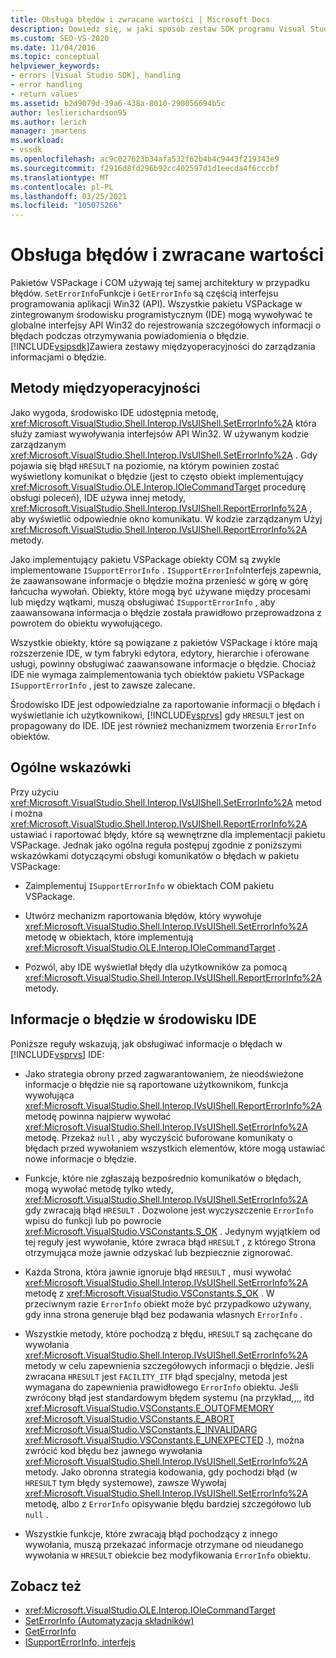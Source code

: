 ```yaml
---
title: Obsługa błędów i zwracane wartości | Microsoft Docs
description: Dowiedz się, w jaki sposób zestaw SDK programu Visual Studio zawiera zestawy międzyoperacyjne do rejestrowania szczegółowych informacji o błędach podczas uzyskiwania powiadomienia o błędzie.
ms.custom: SEO-VS-2020
ms.date: 11/04/2016
ms.topic: conceptual
helpviewer_keywords:
- errors [Visual Studio SDK], handling
- error handling
- return values
ms.assetid: b2d9079d-39a6-438a-8010-290056694b5c
author: leslierichardson95
ms.author: lerich
manager: jmartens
ms.workload:
- vssdk
ms.openlocfilehash: ac9c027623b34afa532f62b4b4c9443f219343e9
ms.sourcegitcommit: f2916d8fd296b92cc402597d1d1eecda4f6cccbf
ms.translationtype: MT
ms.contentlocale: pl-PL
ms.lasthandoff: 03/25/2021
ms.locfileid: "105075266"
---
```

# <a name="error-handling-and-return-values"></a>Obsługa błędów i zwracane wartości
Pakietów VSPackage i COM używają tej samej architektury w przypadku błędów. `SetErrorInfo`Funkcje i `GetErrorInfo` są częścią interfejsu programowania aplikacji Win32 (API). Wszystkie pakietu VSPackage w zintegrowanym środowisku programistycznym (IDE) mogą wywoływać te globalne interfejsy API Win32 do rejestrowania szczegółowych informacji o błędach podczas otrzymywania powiadomienia o błędzie. [!INCLUDE[vsipsdk](../extensibility/includes/vsipsdk_md.md)]Zawiera zestawy międzyoperacyjności do zarządzania informacjami o błędzie.

## <a name="interop-methods"></a>Metody międzyoperacyjności
 Jako wygoda, środowisko IDE udostępnia metodę, <xref:Microsoft.VisualStudio.Shell.Interop.IVsUIShell.SetErrorInfo%2A> która służy zamiast wywoływania interfejsów API Win32. W używanym kodzie zarządzanym <xref:Microsoft.VisualStudio.Shell.Interop.IVsUIShell.SetErrorInfo%2A> . Gdy pojawia się błąd `HRESULT` na poziomie, na którym powinien zostać wyświetlony komunikat o błędzie (jest to często obiekt implementujący <xref:Microsoft.VisualStudio.OLE.Interop.IOleCommandTarget> procedurę obsługi poleceń), IDE używa innej metody, <xref:Microsoft.VisualStudio.Shell.Interop.IVsUIShell.ReportErrorInfo%2A> , aby wyświetlić odpowiednie okno komunikatu. W kodzie zarządzanym Użyj <xref:Microsoft.VisualStudio.Shell.Interop.IVsUIShell.ReportErrorInfo%2A> metody.

 Jako implementujący pakietu VSPackage obiekty COM są zwykle implementowane `ISupportErrorInfo` . `ISupportErrorInfo`Interfejs zapewnia, że zaawansowane informacje o błędzie można przenieść w górę w górę łańcucha wywołań. Obiekty, które mogą być używane między procesami lub między wątkami, muszą obsługiwać `ISupportErrorInfo` , aby zaawansowana informacja o błędzie została prawidłowo przeprowadzona z powrotem do obiektu wywołującego.

 Wszystkie obiekty, które są powiązane z pakietów VSPackage i które mają rozszerzenie IDE, w tym fabryki edytora, edytory, hierarchie i oferowane usługi, powinny obsługiwać zaawansowane informacje o błędzie. Chociaż IDE nie wymaga zaimplementowania tych obiektów pakietu VSPackage `ISupportErrorInfo` , jest to zawsze zalecane.

 Środowisko IDE jest odpowiedzialne za raportowanie informacji o błędach i wyświetlanie ich użytkownikowi, [!INCLUDE[vsprvs](../code-quality/includes/vsprvs_md.md)] gdy `HRESULT` jest on propagowany do IDE. IDE jest również mechanizmem tworzenia `ErrorInfo` obiektów.

## <a name="general-guidelines"></a>Ogólne wskazówki
 Przy użyciu <xref:Microsoft.VisualStudio.Shell.Interop.IVsUIShell.SetErrorInfo%2A> metod i można <xref:Microsoft.VisualStudio.Shell.Interop.IVsUIShell.ReportErrorInfo%2A> ustawiać i raportować błędy, które są wewnętrzne dla implementacji pakietu VSPackage. Jednak jako ogólna reguła postępuj zgodnie z poniższymi wskazówkami dotyczącymi obsługi komunikatów o błędach w pakietu VSPackage:

- Zaimplementuj `ISupportErrorInfo` w obiektach COM pakietu VSPackage.

- Utwórz mechanizm raportowania błędów, który wywołuje <xref:Microsoft.VisualStudio.Shell.Interop.IVsUIShell.SetErrorInfo%2A> metodę w obiektach, które implementują <xref:Microsoft.VisualStudio.OLE.Interop.IOleCommandTarget> .

- Pozwól, aby IDE wyświetlał błędy dla użytkowników za pomocą <xref:Microsoft.VisualStudio.Shell.Interop.IVsUIShell.ReportErrorInfo%2A> metody.

## <a name="error-information-in-the-ide"></a>Informacje o błędzie w środowisku IDE
 Poniższe reguły wskazują, jak obsługiwać informacje o błędach w [!INCLUDE[vsprvs](../code-quality/includes/vsprvs_md.md)] IDE:

- Jako strategia obrony przed zagwarantowaniem, że nieodświeżone informacje o błędzie nie są raportowane użytkownikom, funkcja wywołująca <xref:Microsoft.VisualStudio.Shell.Interop.IVsUIShell.ReportErrorInfo%2A> metodę powinna najpierw wywołać <xref:Microsoft.VisualStudio.Shell.Interop.IVsUIShell.SetErrorInfo%2A> metodę. Przekaż `null` , aby wyczyścić buforowane komunikaty o błędach przed wywołaniem wszystkich elementów, które mogą ustawiać nowe informacje o błędzie.

- Funkcje, które nie zgłaszają bezpośrednio komunikatów o błędach, mogą wywołać metodę tylko wtedy, <xref:Microsoft.VisualStudio.Shell.Interop.IVsUIShell.SetErrorInfo%2A> gdy zwracają błąd `HRESULT` . Dozwolone jest wyczyszczenie `ErrorInfo` wpisu do funkcji lub po powrocie <xref:Microsoft.VisualStudio.VSConstants.S_OK> . Jedynym wyjątkiem od tej reguły jest wywołanie, które zwraca błąd `HRESULT` , z którego Strona otrzymująca może jawnie odzyskać lub bezpiecznie zignorować.

- Każda Strona, która jawnie ignoruje błąd `HRESULT` , musi wywołać <xref:Microsoft.VisualStudio.Shell.Interop.IVsUIShell.SetErrorInfo%2A> metodę z <xref:Microsoft.VisualStudio.VSConstants.S_OK> . W przeciwnym razie `ErrorInfo` obiekt może być przypadkowo używany, gdy inna strona generuje błąd bez podawania własnych `ErrorInfo` .

- Wszystkie metody, które pochodzą z błędu, `HRESULT` są zachęcane do wywołania <xref:Microsoft.VisualStudio.Shell.Interop.IVsUIShell.SetErrorInfo%2A> metody w celu zapewnienia szczegółowych informacji o błędzie. Jeśli zwracana `HRESULT` jest `FACILITY_ITF` błąd specjalny, metoda jest wymagana do zapewnienia prawidłowego `ErrorInfo` obiektu. Jeśli zwrócony błąd jest standardowym błędem systemu (na przykład,,,, itd <xref:Microsoft.VisualStudio.VSConstants.E_OUTOFMEMORY> <xref:Microsoft.VisualStudio.VSConstants.E_ABORT> <xref:Microsoft.VisualStudio.VSConstants.E_INVALIDARG> <xref:Microsoft.VisualStudio.VSConstants.E_UNEXPECTED> .), można zwrócić kod błędu bez jawnego wywołania <xref:Microsoft.VisualStudio.Shell.Interop.IVsUIShell.SetErrorInfo%2A> metody. Jako obronna strategia kodowania, gdy pochodzi błąd (w `HRESULT` tym błędy systemowe), zawsze Wywołaj <xref:Microsoft.VisualStudio.Shell.Interop.IVsUIShell.SetErrorInfo%2A> metodę, albo z `ErrorInfo` opisywanie błędu bardziej szczegółowo lub `null` .

- Wszystkie funkcje, które zwracają błąd pochodzący z innego wywołania, muszą przekazać informacje otrzymane od nieudanego wywołania w `HRESULT` obiekcie bez modyfikowania `ErrorInfo` obiektu.

## <a name="see-also"></a>Zobacz też
- <xref:Microsoft.VisualStudio.OLE.Interop.IOleCommandTarget>
- [SetErrorInfo (Automatyzacja składników)](/previous-versions/windows/desktop/api/oleauto/nf-oleauto-seterrorinfo)
- [GetErrorInfo](/previous-versions/windows/desktop/api/oleauto/nf-oleauto-geterrorinfo)
- [ISupportErrorInfo, interfejs](/previous-versions/windows/desktop/api/oaidl/nn-oaidl-isupporterrorinfo)
